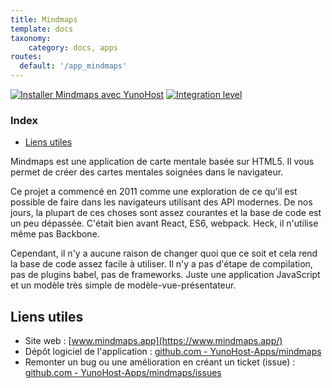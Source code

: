 ```yaml
---
title: Mindmaps
template: docs
taxonomy:
    category: docs, apps
routes:
  default: '/app_mindmaps'
---
```


[![Installer Mindmaps avec YunoHost](https://install-app.yunohost.org/install-with-yunohost.png)](https://install-app.yunohost.org/?app=mindmaps) [![Integration level](https://dash.yunohost.org/integration/mindmaps.svg)](https://dash.yunohost.org/appci/app/mindmaps)

### Index

- [Liens utiles](#useful-links)

Mindmaps est une application de carte mentale basée sur HTML5. Il vous permet de créer des cartes mentales soignées dans le navigateur.

Ce projet a commencé en 2011 comme une exploration de ce qu'il est possible de faire dans les navigateurs utilisant des API modernes. De nos jours, la plupart de ces choses sont assez courantes et la base de code est un peu dépassée. C'était bien avant React, ES6, webpack. Heck, il n'utilise même pas Backbone.

Cependant, il n'y a aucune raison de changer quoi que ce soit et cela rend la base de code assez facile à utiliser. Il n'y a pas d'étape de compilation, pas de plugins babel, pas de frameworks. Juste une application JavaScript et un modèle très simple de modèle-vue-présentateur.

## Liens utiles

+ Site web : [www.mindmaps.app](https://www.mindmaps.app/)
+ Dépôt logiciel de l'application : [github.com - YunoHost-Apps/mindmaps](https://github.com/YunoHost-Apps/mindmaps_ynh)
+ Remonter un bug ou une amélioration en créant un ticket (issue) : [github.com - YunoHost-Apps/mindmaps/issues](https://github.com/YunoHost-Apps/mindmaps_ynh/issues)
